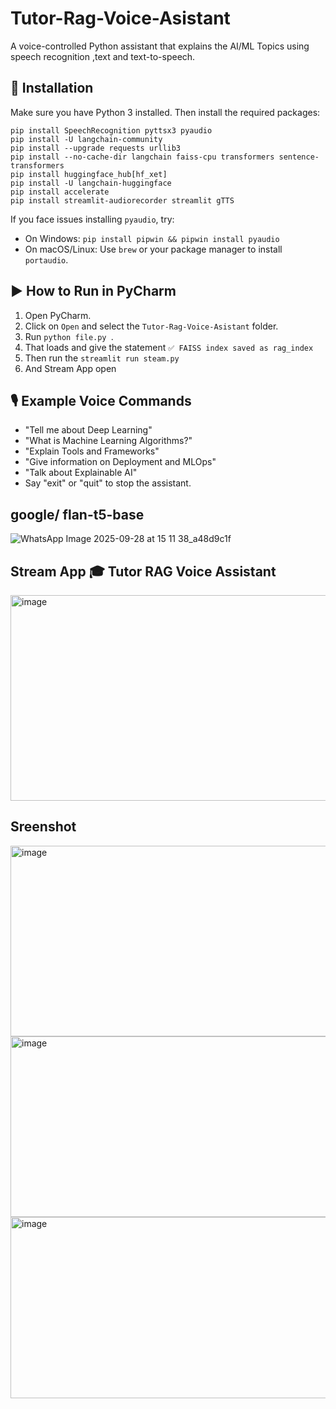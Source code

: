 # Tutor-Rag-Voice-Asistant

A voice-controlled Python assistant that explains the  AI/ML Topics using speech recognition ,text and text-to-speech.

## 🔧 Installation

Make sure you have Python 3 installed. Then install the required packages:

```
pip install SpeechRecognition pyttsx3 pyaudio
pip install -U langchain-community
pip install --upgrade requests urllib3
pip install --no-cache-dir langchain faiss-cpu transformers sentence-transformers
pip install huggingface_hub[hf_xet]
pip install -U langchain-huggingface
pip install accelerate
pip install streamlit-audiorecorder streamlit gTTS
```

If you face issues installing `pyaudio`, try:

- On Windows: `pip install pipwin && pipwin install pyaudio`
- On macOS/Linux: Use `brew` or your package manager to install `portaudio`.

## ▶️ How to Run in PyCharm

1. Open PyCharm.
2. Click on `Open` and select the `Tutor-Rag-Voice-Asistant` folder.
3. Run `python file.py `.
4. That loads and give the statement `✅ FAISS index saved as rag_index`
5. Then run the `streamlit run steam.py`
6. And Stream App open


## 🎙️ Example Voice Commands

- "Tell me about Deep Learning"
- "What is Machine Learning Algorithms?"
- "Explain Tools and Frameworks"
- "Give information on Deployment and MLOps"
- "Talk about Explainable AI"
- Say "exit" or "quit" to stop the assistant.

## google/ flan-t5-base

![WhatsApp Image 2025-09-28 at 15 11 38_a48d9c1f](https://github.com/user-attachments/assets/b3d21afa-e944-4d9e-baff-7a8730ba2ad8)




## Stream App 🎓 Tutor RAG Voice Assistant
<img width="874" height="329" alt="image" src="https://github.com/user-attachments/assets/8a2f67d0-4144-4f17-a21b-4b86d0b803c0" />

## Sreenshot

<img width="916" height="305" alt="image" src="https://github.com/user-attachments/assets/140b6b1b-d4c5-44e4-9e8c-78d090ea0761" />


<img width="908" height="289" alt="image" src="https://github.com/user-attachments/assets/6a12095a-a251-495a-8c79-2e50410b2df1" />


<img width="913" height="290" alt="image" src="https://github.com/user-attachments/assets/6ee0868f-5f9d-455b-83fe-8cf009caaa3c" />







